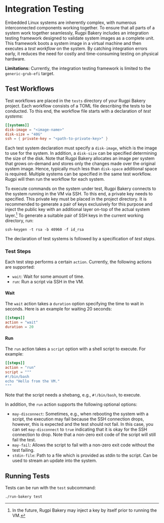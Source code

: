 # Integration Testing

Embedded Linux systems are inherently complex, with numerous interconnected components working together. To ensure that all parts of a system work together seamlessly, Rugpi Bakery includes an integration testing framework designed to validate system images as a complete unit. This framework boots a system image in a virtual machine and then executes a _test workflow_ on the system. By catching integration errors early, it reduces the need for costly and time-consuming testing on physical hardware.

**Limitations:** Currently, the integration testing framework is limited to the `generic-grub-efi` target. 


## Test Workflows

Test workflows are placed in the `tests` directory of your Rugpi Bakery project. Each workflow consists of a TOML file describing the tests to be conducted. To this end, the workflow file starts with a declaration of _test systems_:

```toml
[[systems]]
disk-image = "<image-name>"
disk-size = "40G"
ssh = { private-key = "<path-to-private-key>" }
```

Each test system declaration must specify a `disk-image`, which is the image to use for the system. In addition, a `disk-size` can be specified determining the size of the disk. Note that Rugpi Bakery allocates an image per system that grows on-demand and stores only the changes made over the original system image. Hence, typically much less than `disk-space` additional space is required. Multiple systems can be specified in the same test workflow. Rugpi will then run the workflow for each system.

To execute commands on the system under test, Rugpi Bakery connects to the system running in the VM via SSH. To this end, a private key needs to specified. This private key must be placed in the project directory. It is recommended to generate a pair of keys exclusively for this purpose and inject the public key with an additional layer on-top of the actual system layer.[^1] To generate a suitable pair of SSH keys in the current working directory, run:

```shell
ssh-keygen -t rsa -b 40960 -f id_rsa
```

The declaration of test systems is followed by a specification of _test steps_.

[^1]: In the future, Rugpi Bakery may inject a key by itself prior to running the VM.

### Test Steps

Each test step performs a certain `action`. Currently, the following actions are supported:

- `wait`: Wait for some amount of time.
- `run`: Run a script via SSH in the VM.

#### Wait

The `wait` action takes a `duration` option specifying the time to wait in seconds. Here is an example for waiting 20 seconds:

```toml
[[steps]]
action = "wait"
duration = 20
```

#### Run

The `run` action takes a `script` option with a shell script to execute. For example:

```toml
[[steps]]
action = "run"
script = """
#!/bin/bash
echo "Hello from the VM."
"""
```

Note that the script needs a shebang, e.g., `#!/bin/bash`, to execute.

In addition, the `run` action supports the following optional options:

- `may-disconnect`: Sometimes, e.g., when rebooting the system with a script, the execution may fail because the SSH connection drops, however, this is expected and the test should not fail. In this case, you can set `may-disconnect` to `true` indicating that it is okay for the SSH connection to drop. Note that a non-zero exit code of the script will still fail the test.
- `may-fail`: Allows the script to fail with a non-zero exit code without the test failing.
- `stdin-file`: Path to a file which is provided as stdin to the script. Can be used to stream an update into the system.

## Running Tests

Tests can be run with the `test` subcommand:

```shell
./run-bakery test
```
